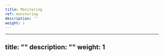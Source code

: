 ```yaml
---
title: Monitoring
ref: monitoring
description: ''
weight: 1
---
```

---
title: ""
description: ""
weight: 1
---